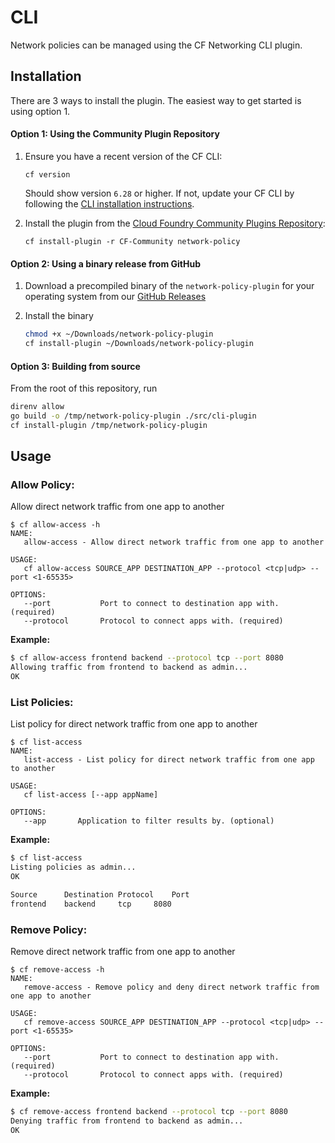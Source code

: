 # CLI
Network policies can be managed using the CF Networking CLI plugin.

## Installation

There are 3 ways to install the plugin.  The easiest way to get started is using option 1.

#### Option 1: Using the Community Plugin Repository

1. Ensure you have a recent version of the CF CLI:

   ```
   cf version
   ```

   Should show version `6.28` or higher.
   If not, update your CF CLI by following the [CLI installation instructions](http://docs.cloudfoundry.org/cf-cli/install-go-cli.html).

2. Install the plugin from the [Cloud Foundry Community Plugins Repository](https://plugins.cloudfoundry.org/):

   ```
   cf install-plugin -r CF-Community network-policy
   ```

#### Option 2: Using a binary release from GitHub

1. Download a precompiled binary of the `network-policy-plugin` for your
   operating system from our [GitHub Releases](https://github.com/cloudfoundry-incubator/cf-networking-release/releases)

2. Install the binary

    ```bash
    chmod +x ~/Downloads/network-policy-plugin
    cf install-plugin ~/Downloads/network-policy-plugin
    ```

#### Option 3: Building from source

  From the root of this repository, run

  ```bash
  direnv allow
  go build -o /tmp/network-policy-plugin ./src/cli-plugin
  cf install-plugin /tmp/network-policy-plugin
  ```

## Usage

### Allow Policy:

Allow direct network traffic from one app to another

```
$ cf allow-access -h
NAME:
   allow-access - Allow direct network traffic from one app to another

USAGE:
   cf allow-access SOURCE_APP DESTINATION_APP --protocol <tcp|udp> --port <1-65535>

OPTIONS:
   --port           Port to connect to destination app with. (required)
   --protocol       Protocol to connect apps with. (required)
```

**Example:**
```sh
$ cf allow-access frontend backend --protocol tcp --port 8080
Allowing traffic from frontend to backend as admin...
OK
```

### List Policies:

List policy for direct network traffic from one app to another

```
$ cf list-access
NAME:
   list-access - List policy for direct network traffic from one app to another

USAGE:
   cf list-access [--app appName]

OPTIONS:
   --app       Application to filter results by. (optional)
```

**Example:**
```sh
$ cf list-access
Listing policies as admin...
OK

Source		Destination	Protocol	Port
frontend	backend		tcp		8080
```

### Remove Policy:

Remove direct network traffic from one app to another

```
$ cf remove-access -h
NAME:
   remove-access - Remove policy and deny direct network traffic from one app to another

USAGE:
   cf remove-access SOURCE_APP DESTINATION_APP --protocol <tcp|udp> --port <1-65535>

OPTIONS:
   --port           Port to connect to destination app with. (required)
   --protocol       Protocol to connect apps with. (required)
```

**Example:**
```sh
$ cf remove-access frontend backend --protocol tcp --port 8080
Denying traffic from frontend to backend as admin...
OK
```
